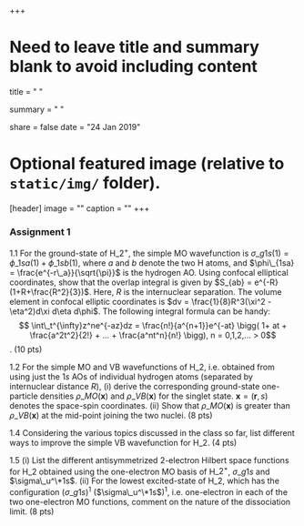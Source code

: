 +++
# Need to leave title and summary blank to avoid including content
title = " "

summary = " "

share = false
date = "24 Jan 2019"	
# Optional featured image (relative to `static/img/` folder).
[header]
image = ""
caption = ""
+++


### Assignment 1
1.1 For the ground-state of H$\_2^+$, the simple MO wavefunction is
$\sigma\_g1s(1) = \phi\_{1sa}(1) + \phi\_{1sb} (1)$, where $a$ and $b$ denote the two H atoms, and $\phi\_{1sa} = \frac{e^{-r\_a}}{\sqrt{\pi}}$ is the hydrogen AO. Using confocal elliptical coordinates, show that the overlap integral is given by $S_{ab} = e^{-R}(1+R+\frac{R^2}{3})$. Here, $R$ is the internuclear separation. The volume element in confocal elliptic coordinates is $dv = \frac{1}{8}R^3(\xi^2 -\eta^2)d\xi d\eta d\phi$. The following integral formula can be handy: 
$$ \int\_t^{\infty}z^ne^{-az}dz = \frac{n!}{a^{n+1}}e^{-at}
\bigg( 1+ at + \frac{a^2t^2}{2!} + ... + \frac{a^nt^n}{n!} \bigg), 
n = 0,1,2,... > 0$$. (10 pts)

1.2 For the simple MO and VB wavefunctions of H$\_2$, i.e. obtained from using just the 1$s$  AOs of individual hydrogen atoms (separated by internuclear distance $R$), (i) derive the corresponding ground-state one-particle densities $\rho\_{MO}(\mathbf x)$ and $\rho\_{VB}(\mathbf x)$ for the singlet state. $\mathbf x = (\mathbf r, s)$ denotes the space-spin coordinates. (ii) Show that $\rho\_{MO}(\mathbf x)$ is greater than $\rho\_{VB}(\mathbf x)$ at the mid-point joining the two nuclei. (8 pts)


1.4 Considering the various topics discussed in the class so far, list different ways to improve the simple VB wavefunction for H$\_2$. (4 pts)

1.5 (i) List the different antisymmetrized 2-electron Hilbert space functions for H$\_2$ obtained using the one-electron MO basis of H$\_2^+$, $\sigma\_g1s$ and $\sigma\_u^\*1s$. (ii) For the lowest excited-state of H$\_2$, which has the configuration ($\sigma\_g1s$)$^1$ ($\sigma\_u^\*1s$)$^1$, i.e. one-electron in each of the two one-electron MO functions, comment on the nature of the dissociation limit. (8 pts)



